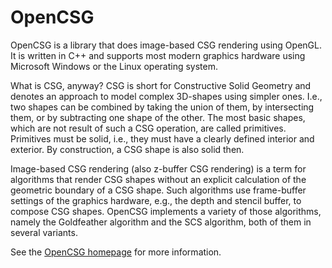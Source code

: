 # OpenCSG

OpenCSG is a library that does image-based CSG rendering using OpenGL.
It is written in C++ and supports most modern graphics hardware using Microsoft Windows or the Linux operating system.

What is CSG, anyway? CSG is short for Constructive Solid Geometry and denotes an approach to model complex 3D-shapes using simpler ones.
I.e., two shapes can be combined by taking the union of them, by intersecting them, or by subtracting one shape of the other.
The most basic shapes, which are not result of such a CSG operation, are called primitives. Primitives must be solid, i.e.,
they must have a clearly defined interior and exterior. By construction, a CSG shape is also solid then.

Image-based CSG rendering (also z-buffer CSG rendering) is a term for algorithms that render CSG shapes
without an explicit calculation of the geometric boundary of a CSG shape. Such algorithms use frame-buffer
settings of the graphics hardware, e.g., the depth and stencil buffer, to compose CSG shapes.
OpenCSG implements a variety of those algorithms, namely the Goldfeather algorithm and the SCS algorithm,
both of them in several variants.
 
See the <a href="http://www.opencsg.org">OpenCSG homepage</a> for more information.
